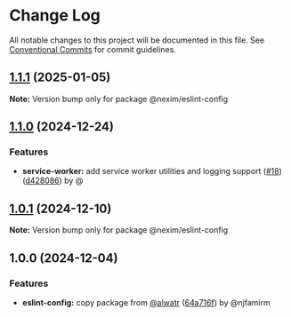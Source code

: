 # Change Log

All notable changes to this project will be documented in this file.
See [Conventional Commits](https://conventionalcommits.org) for commit guidelines.

## [1.1.1](https://github.com/the-nexim/nanolib/compare/@nexim/eslint-config@1.1.0...@nexim/eslint-config@1.1.1) (2025-01-05)

**Note:** Version bump only for package @nexim/eslint-config

## [1.1.0](https://github.com/the-nexim/nanolib/compare/@nexim/eslint-config@1.0.1...@nexim/eslint-config@1.1.0) (2024-12-24)

### Features

* **service-worker:** add service worker utilities and logging support ([#18](https://github.com/the-nexim/nanolib/issues/18)) ([d428086](https://github.com/the-nexim/nanolib/commit/d428086dd98fbb5dfd077d14de4de8dd29ed78dc)) by @

## [1.0.1](https://github.com/the-nexim/nanolib/compare/@nexim/eslint-config@1.0.0...@nexim/eslint-config@1.0.1) (2024-12-10)

**Note:** Version bump only for package @nexim/eslint-config

## 1.0.0 (2024-12-04)

### Features

* **eslint-config:** copy package from [@alwatr](https://github.com/alwatr) ([64a716f](https://github.com/the-nexim/nanolib/commit/64a716fbb98441139eba9742818ccb7e44b52b46)) by @njfamirm
